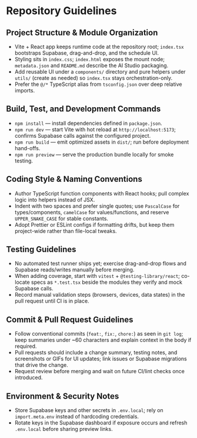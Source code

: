 # Repository Guidelines

## Project Structure & Module Organization
- Vite + React app keeps runtime code at the repository root; `index.tsx` bootstraps Supabase, drag-and-drop, and the schedule UI.
- Styling sits in `index.css`; `index.html` exposes the mount node; `metadata.json` and `README.md` describe the AI Studio packaging.
- Add reusable UI under a `components/` directory and pure helpers under `utils/` (create as needed) so `index.tsx` stays orchestration-only.
- Prefer the `@/*` TypeScript alias from `tsconfig.json` over deep relative imports.

## Build, Test, and Development Commands
- `npm install` — install dependencies defined in `package.json`.
- `npm run dev` — start Vite with hot reload at `http://localhost:5173`; confirms Supabase calls against the configured project.
- `npm run build` — emit optimized assets in `dist/`; run before deployment hand-offs.
- `npm run preview` — serve the production bundle locally for smoke testing.

## Coding Style & Naming Conventions
- Author TypeScript function components with React hooks; pull complex logic into helpers instead of JSX.
- Indent with two spaces and prefer single quotes; use `PascalCase` for types/components, `camelCase` for values/functions, and reserve `UPPER_SNAKE_CASE` for stable constants.
- Adopt Prettier or ESLint configs if formatting drifts, but keep them project-wide rather than file-local tweaks.

## Testing Guidelines
- No automated test runner ships yet; exercise drag-and-drop flows and Supabase reads/writes manually before merging.
- When adding coverage, start with `vitest` + `@testing-library/react`; co-locate specs as `*.test.tsx` beside the modules they verify and mock Supabase calls.
- Record manual validation steps (browsers, devices, data states) in the pull request until CI is in place.

## Commit & Pull Request Guidelines
- Follow conventional commits (`feat:`, `fix:`, `chore:`) as seen in `git log`; keep summaries under ~60 characters and explain context in the body if required.
- Pull requests should include a change summary, testing notes, and screenshots or GIFs for UI updates; link issues or Supabase migrations that drive the change.
- Request review before merging and wait on future CI/lint checks once introduced.

## Environment & Security Notes
- Store Supabase keys and other secrets in `.env.local`; rely on `import.meta.env` instead of hardcoding credentials.
- Rotate keys in the Supabase dashboard if exposure occurs and refresh `.env.local` before sharing preview links.
